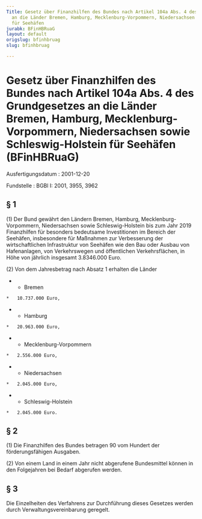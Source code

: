 ```yaml
---
Title: Gesetz über Finanzhilfen des Bundes nach Artikel 104a Abs. 4 des Grundgesetzes
  an die Länder Bremen, Hamburg, Mecklenburg-Vorpommern, Niedersachsen sowie Schleswig-Holstein
  für Seehäfen
jurabk: BFinHBRuaG
layout: default
origslug: bfinhbruag
slug: bfinhbruag

---
```


# Gesetz über Finanzhilfen des Bundes nach Artikel 104a Abs. 4 des Grundgesetzes an die Länder Bremen, Hamburg, Mecklenburg-Vorpommern, Niedersachsen sowie Schleswig-Holstein für Seehäfen (BFinHBRuaG)

Ausfertigungsdatum
:   2001-12-20

Fundstelle
:   BGBl I: 2001, 3955, 3962

## § 1

(1) Der Bund gewährt den Ländern Bremen, Hamburg, Mecklenburg-
Vorpommern, Niedersachsen sowie Schleswig-Holstein bis zum Jahr 2019
Finanzhilfen für besonders bedeutsame Investitionen im Bereich der
Seehäfen, insbesondere für Maßnahmen zur Verbesserung der
wirtschaftlichen Infrastruktur von Seehäfen wie den Bau oder Ausbau
von Hafenanlagen, von Verkehrswegen und öffentlichen Verkehrsflächen,
in Höhe von jährlich insgesamt 3.8346.000 Euro.

(2) Von dem Jahresbetrag nach Absatz 1 erhalten die Länder

*    *   Bremen

    *   10.737.000 Euro,


*    *   Hamburg

    *   20.963.000 Euro,


*    *   Mecklenburg-Vorpommern

    *   2.556.000 Euro,


*    *   Niedersachsen

    *   2.045.000 Euro,


*    *   Schleswig-Holstein

    *   2.045.000 Euro.

## § 2

(1) Die Finanzhilfen des Bundes betragen 90 vom Hundert der
förderungsfähigen Ausgaben.

(2) Von einem Land in einem Jahr nicht abgerufene Bundesmittel können
in den Folgejahren bei Bedarf abgerufen werden.

## § 3

Die Einzelheiten des Verfahrens zur Durchführung dieses Gesetzes
werden durch Verwaltungsvereinbarung geregelt.

